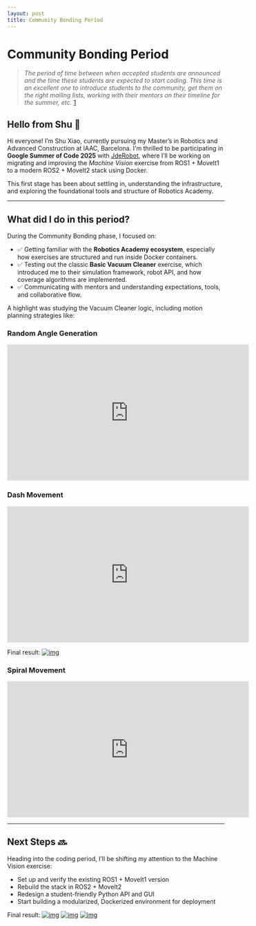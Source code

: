 ```yaml
---
layout: post
title: Community Bonding Period
---
```


# Community Bonding Period
> *The period of time between when accepted students are announced and the time these students are expected to start coding. This time is an excellent one to introduce students to the community, get them on the right mailing lists, working with their mentors on their timeline for the summer, etc.* [1](https://developers.google.com/open-source/gsoc/resources/glossary#community_bonding_period)

## Hello from Shu 👋

Hi everyone! I’m Shu Xiao, currently pursuing my Master’s in Robotics and Advanced Construction at IAAC, Barcelona. I'm thrilled to be participating in **Google Summer of Code 2025** with [JdeRobot](https://github.com/JdeRobot), where I’ll be working on migrating and improving the *Machine Vision* exercise from ROS1 + MoveIt1 to a modern ROS2 + MoveIt2 stack using Docker.

This first stage has been about settling in, understanding the infrastructure, and exploring the foundational tools and structure of Robotics Academy.

---

## What did I do in this period?

During the Community Bonding phase, I focused on:

- ✅ Getting familiar with the **Robotics Academy ecosystem**, especially how exercises are structured and run inside Docker containers.
- ✅ Testing out the classic **Basic Vacuum Cleaner** exercise, which introduced me to their simulation framework, robot API, and how coverage algorithms are implemented.
- ✅ Communicating with mentors and understanding expectations, tools, and collaborative flow.

A highlight was studying the Vacuum Cleaner logic, including motion planning strategies like:

### Random Angle Generation
<iframe width="560" height="315" src="https://www.youtube.com/embed/7a1UGHvFG_o" frameborder="0" allowfullscreen></iframe>

### Dash Movement
<iframe width="560" height="315" src="https://www.youtube.com/embed/1fuIjOV0E8U" frameborder="0" allowfullscreen></iframe>

Final result:
[![img](/assets/img/abstract/dash.png)](https://summerofcode.withgoogle.com/)

### Spiral Movement
<iframe width="560" height="315" src="https://www.youtube.com/embed/QCSzOZ23W50" frameborder="0" allowfullscreen></iframe>



---

## Next Steps 🔜

Heading into the coding period, I’ll be shifting my attention to the Machine Vision exercise:

- Set up and verify the existing ROS1 + MoveIt1 version
- Rebuild the stack in ROS2 + MoveIt2
- Redesign a student-friendly Python API and GUI
- Start building a modularized, Dockerized environment for deployment

Final result:
[![img](/assets/img/abstract/spiral.png)](https://summerofcode.withgoogle.com/)
[![img](/assets/img/abstract/gsoc.png)](https://summerofcode.withgoogle.com/)
[![img](/assets/img/abstract/jderobot.png)](https://jderobot.github.io/)